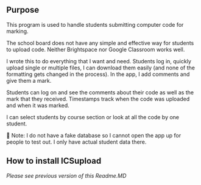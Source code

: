 ## Purpose

This program is used to handle students submitting computer code for marking.

The school board does not have any simple and effective way for students to upload code. Neither Brightspace nor Google Classroom works well.

I wrote this to do everything that I want and need. Students log in, quickly upload single or multiple files, I can download them easily 
(and none of the formatting gets changed in the process).  In the app, I add comments and give them a mark.

Students can log on and see the comments about their code as well as the mark that they received. Timestamps track when the code was uploaded and when it was marked. 

I can select students by course section or look at all the code by one student.

:dart: Note: I do not have a fake database so I cannot open the app up for people to test out. I only have actual student data there.

## How to install ICSupload

_Please see previous version of this Readme.MD_

